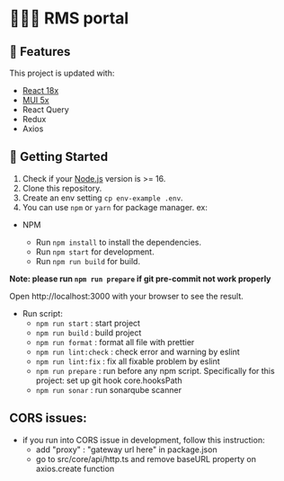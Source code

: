 # 👨🏽‍💻 RMS portal

## 📌 Features

This project is updated with:

- [React 18x](https://reactjs.org)
- [MUI 5x](https://mui.com/)
- React Query
- Redux
- Axios

## 🧐 Getting Started

1. Check if your [Node.js](https://nodejs.org/) version is >= 16.
2. Clone this repository.
3. Create an env setting `cp env-example .env`.
4. You can use `npm` or `yarn` for package manager. ex:

- NPM

  - Run `npm install` to install the dependencies.
  - Run `npm start` for development.
  - Run `npm run build` for build.

**Note: please run `npm run prepare` if git pre-commit not work properly**

Open http://localhost:3000 with your browser to see the result.

- Run script:
  - `npm run start` : start project
  - `npm run build` : build project
  - `npm run format` : format all file with prettier
  - `npm run lint:check` : check error and warning by eslint
  - `npm run lint:fix` : fix all fixable problem by eslint
  - `npm run prepare` : run before any npm script. Specifically for this project: set up git hook core.hooksPath
  - `npm run sonar` : run sonarqube scanner

## CORS issues:

- if you run into CORS issue in development, follow this instruction:
  - add "proxy" : "gateway url here" in package.json
  - go to src/core/api/http.ts and remove baseURL property on axios.create function
